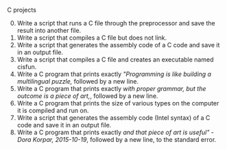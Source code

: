 C projects

0. Write a script that runs a C file through the preprocessor and save the result into another file.
1. Write a script that compiles a C file but does not link.
2. Write a script that generates the assembly code of a C code and save it in an output file. 
3. Write a script that compiles a C file and creates an executable named cisfun.
4. Write a C program that prints exactly _"Programming is like building a multilingual puzzle,_ followed by a new line.
5. Write a C program that prints exactly _with proper grammar, but the outcome is a piece of art,_, followed by a new line.
6. Write a C program that prints the size of various types on the computer it is compiled and run on.
7. Write a script that generates the assembly code (Intel syntax) of a C code and save it in an output file.
8. Write a C program that prints exactly _and that piece of art is useful" - Dora Korpar, 2015-10-19_, followed by a new line, to the standard error.

